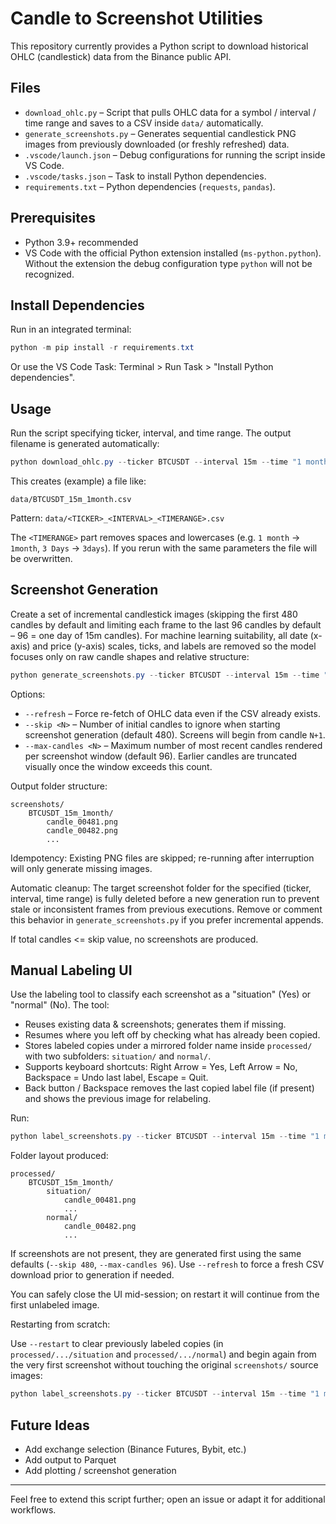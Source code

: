 # Candle to Screenshot Utilities

This repository currently provides a Python script to download historical OHLC (candlestick) data from the Binance public API.

## Files

* `download_ohlc.py` – Script that pulls OHLC data for a symbol / interval / time range and saves to a CSV inside `data/` automatically.
* `generate_screenshots.py` – Generates sequential candlestick PNG images from previously downloaded (or freshly refreshed) data.
* `.vscode/launch.json` – Debug configurations for running the script inside VS Code.
* `.vscode/tasks.json` – Task to install Python dependencies.
* `requirements.txt` – Python dependencies (`requests`, `pandas`).

## Prerequisites

* Python 3.9+ recommended
* VS Code with the official Python extension installed (`ms-python.python`). Without the extension the debug configuration type `python` will not be recognized.

## Install Dependencies

Run in an integrated terminal:

```powershell
python -m pip install -r requirements.txt
```

Or use the VS Code Task: Terminal > Run Task > "Install Python dependencies".

## Usage

Run the script specifying ticker, interval, and time range. The output filename is generated automatically:

```powershell
python download_ohlc.py --ticker BTCUSDT --interval 15m --time "1 month"
```

This creates (example) a file like:

```
data/BTCUSDT_15m_1month.csv
```

Pattern: `data/<TICKER>_<INTERVAL>_<TIMERANGE>.csv`

The `<TIMERANGE>` part removes spaces and lowercases (e.g. `1 month` -> `1month`, `3 Days` -> `3days`). If you rerun with the same parameters the file will be overwritten.

## Screenshot Generation

Create a set of incremental candlestick images (skipping the first 480 candles by default and limiting each frame to the last 96 candles by default – 96 = one day of 15m candles). For machine learning suitability, all date (x-axis) and price (y-axis) scales, ticks, and labels are removed so the model focuses only on raw candle shapes and relative structure:

```powershell
python generate_screenshots.py --ticker BTCUSDT --interval 15m --time "1 month"
```

Options:

* `--refresh` – Force re-fetch of OHLC data even if the CSV already exists.
* `--skip <N>` – Number of initial candles to ignore when starting screenshot generation (default 480). Screens will begin from candle `N+1`.
* `--max-candles <N>` – Maximum number of most recent candles rendered per screenshot window (default 96). Earlier candles are truncated visually once the window exceeds this count.

Output folder structure:

```
screenshots/
	BTCUSDT_15m_1month/
		candle_00481.png
		candle_00482.png
		...
```

Idempotency: Existing PNG files are skipped; re-running after interruption will only generate missing images.

Automatic cleanup: The target screenshot folder for the specified (ticker, interval, time range) is fully deleted before a new generation run to prevent stale or inconsistent frames from previous executions. Remove or comment this behavior in `generate_screenshots.py` if you prefer incremental appends.

If total candles <= skip value, no screenshots are produced.

## Manual Labeling UI

Use the labeling tool to classify each screenshot as a "situation" (Yes) or "normal" (No). The tool:

* Reuses existing data & screenshots; generates them if missing.
* Resumes where you left off by checking what has already been copied.
* Stores labeled copies under a mirrored folder name inside `processed/` with two subfolders: `situation/` and `normal/`.
* Supports keyboard shortcuts: Right Arrow = Yes, Left Arrow = No, Backspace = Undo last label, Escape = Quit.
* Back button / Backspace removes the last copied label file (if present) and shows the previous image for relabeling.

Run:

```powershell
python label_screenshots.py --ticker BTCUSDT --interval 15m --time "1 month"
```

Folder layout produced:

```
processed/
	BTCUSDT_15m_1month/
		situation/
			candle_00481.png
			...
		normal/
			candle_00482.png
			...
```

If screenshots are not present, they are generated first using the same defaults (`--skip 480`, `--max-candles 96`). Use `--refresh` to force a fresh CSV download prior to generation if needed.

You can safely close the UI mid-session; on restart it will continue from the first unlabeled image.

Restarting from scratch:

Use `--restart` to clear previously labeled copies (in `processed/.../situation` and `processed/.../normal`) and begin again from the very first screenshot without touching the original `screenshots/` source images:

```powershell
python label_screenshots.py --ticker BTCUSDT --interval 15m --time "1 month" --restart
```

## Future Ideas

* Add exchange selection (Binance Futures, Bybit, etc.)
* Add output to Parquet
* Add plotting / screenshot generation

---
Feel free to extend this script further; open an issue or adapt it for additional workflows.
